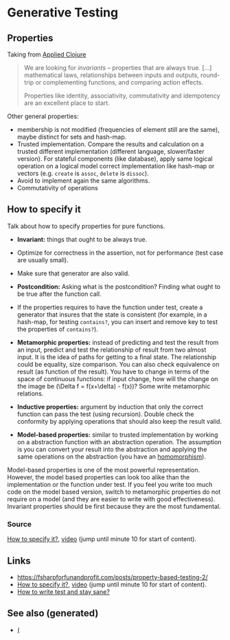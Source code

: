 # Generative Testing


## Properties

Taking from [Applied Clojure](20200430155637-applied_clojure.md)

> We are looking for *invariants* &#x2013; properties that are always true. [&#x2026;] mathematical laws, relationships between inputs and outputs, round-trip or complementing functions, and comparing action effects.
> 
> Properties like identity, associativity, commutativity and idempotency are an excellent place to start.

Other general properties:

-   membership is not modified (frequencies of element still are the same), maybe distinct for sets and hash-map.
-   Trusted implementation. Compare the results and calculation on a trusted different implementation (different language, slower/faster version). For stateful components (like database), apply same logical operation on a logical model correct implementation like hash-map or vectors (e.g. `create` is `assoc`, `delete` is `dissoc`).
-   Avoid to implement again the same algorithms.
-   Commutativity of operations


## How to specify it

Talk about how to specify properties for pure functions.

-   **Invariant:** things that ought to be always true.
-   Optimize for correctness in the assertion, not for performance (test case are usually small).
-   Make sure that generator are also valid.

-   **Postcondition:** Asking what is the postcondition? Finding what ought to be true after the function call.
-   If the properties requires to have the function under test, create a generator that insures that the state is consistent (for example, in a hash-map, for testing `contains?`, you can insert and remove key to test the properties of `contains?`).

-   **Metamorphic properties:** instead of predicting and test the result from an input, predict and test the relationship of result from two almost input. It is the idea of paths for getting to a final state. The relationship could be equality, size comparison. You can also check equivalence on result (as function of the result). You have to change in terms of the space of continuous functions: if input change, how will the change on the image be \(\Delta f = f(x+\delta) - f(x)\)? Some write metamorphic relations.

-   **Inductive properties:** argument by induction that only the correct function can pass the test (using recursion). Double check the conformity by applying operations that should also keep the result valid.

-   **Model-based properties:** similar to trusted implementation by working on a abstraction function with an abstraction operation. The assumption is you can convert your result into the abstraction and applying the same operations on the abstraction (you have an [homomorphism](https://en.wikipedia.org/wiki/Homomorphism)).

Model-based properties is one of the most powerful representation. However, the model based properties can look too alike than the implementation or the function under test. If you feel you write too much code on the model based version, switch to metamorphic properties do not require on a model (and they are easier to write with good effectiveness). Invariant properties should be first because they are the most fundamental.


### Source

[How to specify it?](https://www.tfp2019.org/resources/tfp2019-how-to-specify-it.pdf), [video](https://www.youtube.com/watch?v=G0NUOst-53U) (jump until minute 10 for start of content).


## Links

-   <https://fsharpforfunandprofit.com/posts/property-based-testing-2/>
-   [How to specify it?](https://www.tfp2019.org/resources/tfp2019-how-to-specify-it.pdf), [video](https://www.youtube.com/watch?v=G0NUOst-53U) (jump until minute 10 for start of content).
-   [How to write test and stay sane?](https://www.youtube.com/watch?v=zi0rHwfiX1Q)


## See also (generated)

-   [(](20200430235013-specs.md)
